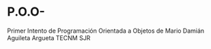# P.O.O-
Primer Intento de Programación Orientada a Objetos de Mario Damián Aguileta Argueta 
TECNM SJR
